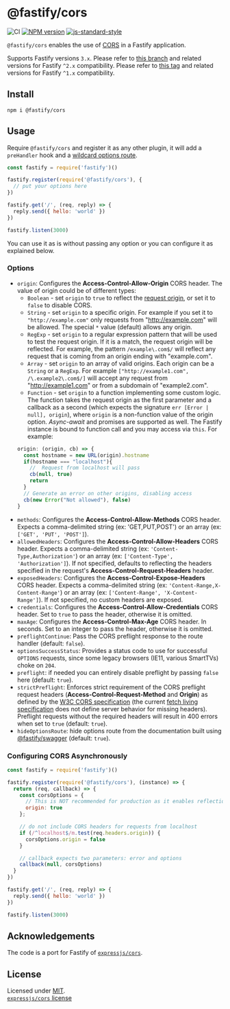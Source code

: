 # @fastify/cors

![CI](https://github.com/fastify/fastify-cors/workflows/CI/badge.svg)
[![NPM version](https://img.shields.io/npm/v/@fastify/cors.svg?style=flat)](https://www.npmjs.com/package/@fastify/cors)
[![js-standard-style](https://img.shields.io/badge/code%20style-standard-brightgreen.svg?style=flat)](https://standardjs.com/)


`@fastify/cors` enables the use of [CORS](https://en.wikipedia.org/wiki/Cross-origin_resource_sharing) in a Fastify application.

Supports Fastify versions `3.x`.
Please refer to [this branch](https://github.com/fastify/fastify-cors/tree/3.x) and related versions for Fastify `^2.x` compatibility.
Please refer to [this tag](https://github.com/fastify/fastify-cors/tree/v1.0.0) and related versions for Fastify `^1.x` compatibility.

## Install
```
npm i @fastify/cors
```

## Usage
Require `@fastify/cors` and register it as any other plugin, it will add a `preHandler` hook and a [wildcard options route](https://github.com/fastify/fastify/issues/326#issuecomment-411360862).
```js
const fastify = require('fastify')()

fastify.register(require('@fastify/cors'), { 
  // put your options here
})

fastify.get('/', (req, reply) => {
  reply.send({ hello: 'world' })
})

fastify.listen(3000)
```
You can use it as is without passing any option or you can configure it as explained below.
### Options
* `origin`: Configures the **Access-Control-Allow-Origin** CORS header. The value of origin could be of different types:
  - `Boolean` - set `origin` to `true` to reflect the [request origin](http://tools.ietf.org/html/draft-abarth-origin-09), or set it to `false` to disable CORS.
  - `String` - set `origin` to a specific origin. For example if you set it to `"http://example.com"` only requests from "http://example.com" will be allowed. The special `*` value (default) allows any origin.
  - `RegExp` - set `origin` to a regular expression pattern that will be used to test the request origin. If it is a match, the request origin will be reflected. For example, the pattern `/example\.com$/` will reflect any request that is coming from an origin ending with "example.com".
  - `Array` - set `origin` to an array of valid origins. Each origin can be a `String` or a `RegExp`. For example `["http://example1.com", /\.example2\.com$/]` will accept any request from "http://example1.com" or from a subdomain of "example2.com".
  - `Function` - set `origin` to a function implementing some custom logic. The function takes the request origin as the first parameter and a callback as a second (which expects the signature `err [Error | null], origin`), where `origin` is a non-function value of the origin option. *Async-await* and promises are supported as well. The Fastify instance is bound to function call and you may access via `this`. For example: 
  ```js
  origin: (origin, cb) => {
    const hostname = new URL(origin).hostname
    if(hostname === "localhost"){
      //  Request from localhost will pass
      cb(null, true)
      return
    }
    // Generate an error on other origins, disabling access
    cb(new Error("Not allowed"), false)
  }
  ```
* `methods`: Configures the **Access-Control-Allow-Methods** CORS header. Expects a comma-delimited string (ex: 'GET,PUT,POST') or an array (ex: `['GET', 'PUT', 'POST']`).
* `allowedHeaders`: Configures the **Access-Control-Allow-Headers** CORS header. Expects a comma-delimited string (ex: `'Content-Type,Authorization'`) or an array (ex: `['Content-Type', 'Authorization']`). If not specified, defaults to reflecting the headers specified in the request's **Access-Control-Request-Headers** header.
* `exposedHeaders`: Configures the **Access-Control-Expose-Headers** CORS header. Expects a comma-delimited string (ex: `'Content-Range,X-Content-Range'`) or an array (ex: `['Content-Range', 'X-Content-Range']`). If not specified, no custom headers are exposed.
* `credentials`: Configures the **Access-Control-Allow-Credentials** CORS header. Set to `true` to pass the header, otherwise it is omitted.
* `maxAge`: Configures the **Access-Control-Max-Age** CORS header. In seconds. Set to an integer to pass the header, otherwise it is omitted.
* `preflightContinue`: Pass the CORS preflight response to the route handler (default: `false`).
* `optionsSuccessStatus`: Provides a status code to use for successful `OPTIONS` requests, since some legacy browsers (IE11, various SmartTVs) choke on `204`.
* `preflight`: if needed you can entirely disable preflight by passing `false` here (default: `true`).
* `strictPreflight`: Enforces strict requirement of the CORS preflight request headers (**Access-Control-Request-Method** and **Origin**) as defined by the [W3C CORS specification](https://www.w3.org/TR/2020/SPSD-cors-20200602/#resource-preflight-requests) (the current [fetch living specification](https://fetch.spec.whatwg.org/) does not define server behavior for missing headers). Preflight requests without the required headers will result in 400 errors when set to `true` (default: `true`).
* `hideOptionsRoute`: hide options route from the documentation built using [@fastify/swagger](https://github.com/fastify/fastify-swagger) (default: `true`).

### Configuring CORS Asynchronously

```js
const fastify = require('fastify')()

fastify.register(require('@fastify/cors'), (instance) => {
  return (req, callback) => {
    const corsOptions = {
      // This is NOT recommended for production as it enables reflection exploits
      origin: true
    };

    // do not include CORS headers for requests from localhost
    if (/^localhost$/m.test(req.headers.origin)) {
      corsOptions.origin = false
    }

    // callback expects two parameters: error and options
    callback(null, corsOptions)
  }
})

fastify.get('/', (req, reply) => {
  reply.send({ hello: 'world' })
})

fastify.listen(3000)
```

## Acknowledgements

The code is a port for Fastify of [`expressjs/cors`](https://github.com/expressjs/cors).

## License

Licensed under [MIT](./LICENSE).<br/>
[`expressjs/cors` license](https://github.com/expressjs/cors/blob/master/LICENSE)
